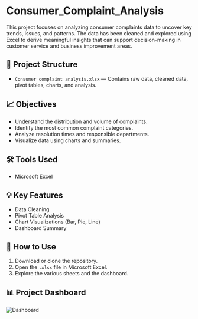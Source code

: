 # Consumer_Complaint_Analysis


This project focuses on analyzing consumer complaints data to uncover key trends, issues, and patterns. The data has been cleaned and explored using Excel to derive meaningful insights that can support decision-making in customer service and business improvement areas.

## 📂 Project Structure

- `Consumer complaint analysis.xlsx` — Contains raw data, cleaned data, pivot tables, charts, and analysis.

## 📈 Objectives

- Understand the distribution and volume of complaints.
- Identify the most common complaint categories.
- Analyze resolution times and responsible departments.
- Visualize data using charts and summaries.

## 🛠️ Tools Used

- Microsoft Excel

## 💡 Key Features

- Data Cleaning
- Pivot Table Analysis
- Chart Visualizations (Bar, Pie, Line)
- Dashboard Summary

## 📝 How to Use

1. Download or clone the repository.
2. Open the `.xlsx` file in Microsoft Excel.
3. Explore the various sheets and the dashboard.

## 📊 Project Dashboard

![Dashboard](https://raw.githubusercontent.com/your-username/your-repo-name/main/dashboard.png)



